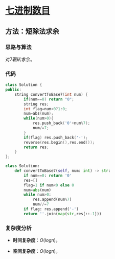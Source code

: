 # [七进制数目](https://leetcode-cn.com/problems/base-7/)

## 方法：短除法求余

### 思路与算法

对7辗转求余。

### 代码

```c++
class Solution {
public:
    string convertToBase7(int num) {
        if(num==0) return "0";
        string res;
        int flag=num<0?1:0;
        num=abs(num);
        while(num>0){
            res.push_back('0'+num%7);
            num/=7;
        }
        if(flag) res.push_back('-');
        reverse(res.begin(),res.end());
        return res;
    }
};
```

```python
class Solution:
    def convertToBase7(self, num: int) -> str:
        if num==0: return '0'
        res=[]
        flag=1 if num<0 else 0
        num=abs(num)
        while num>0:
            res.append(num%7)
            num//=7
        if flag: res.append('-')
        return ''.join(map(str,res[::-1]))
```

### 复杂度分析

- **时间复杂度**：$O(logn)$。

- **空间复杂度**：$O(logn)$。
